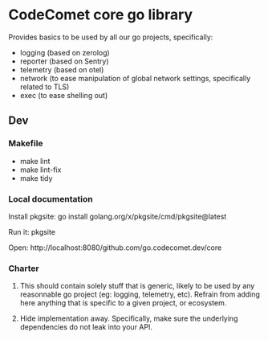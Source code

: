 # CodeComet core go library

Provides basics to be used by all our go projects, specifically:
- logging (based on zerolog)
- reporter (based on Sentry)
- telemetry (based on otel)
- network (to ease manipulation of global network settings, specifically related to TLS)
- exec (to ease shelling out)

## Dev

### Makefile

* make lint
* make lint-fix
* make tidy

### Local documentation

Install pkgsite: go install golang.org/x/pkgsite/cmd/pkgsite@latest

Run it: pkgsite

Open: http://localhost:8080/github.com/go.codecomet.dev/core

### Charter

1. This should contain solely stuff that is generic, likely to be used by 
any reasonnable go project (eg: logging, telemetry, etc). Refrain from adding 
here anything that is specific to a given project, or ecosystem.

2. Hide implementation away. Specifically, make sure the underlying dependencies
do not leak into your API.